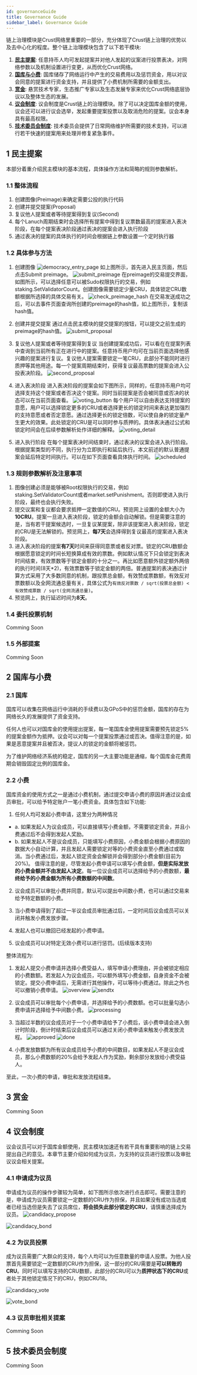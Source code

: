 ```yaml
---
id: governanceGuide
title: Governance Guide
sidebar_label: Governance Guide
---
```


链上治理模块是Crust网络里重要的一部分，充分体现了Crust链上治理的优势以及去中心化的程度。整个链上治理模块包含了以下若干模块:

1. [**民主提案**](#1-民主提案): 任意持币人均可发起提案并对他人发起的议案进行投票表决，对网络参数以及机制设置进行变更，从而优化Crust网络。
2. [**国库与小费**](#2-国库与小费): 国库储存了网络运行中产生的交易费用以及惩罚资金，用以对议会同意的提案进行资金支持，并且提供了小费机制所需要的金额支出。
3. [**赏金**](#3-赏金): 悬赏技术专家，生态推广专家以及生态发展专家来优化Crust网络底层协议以及整体生态的发展。
4. [**议会制度**](#4-议会制度): 议会制度是Crust链上的治理模块。除了可以决定国库金额的使用，议会还可以进行议会选举，发起重要提案投票以及取消危险的提案。议会本身具有最高权限。
5. [**技术委员会制度**](#5-技术委员会制度): 技术委员会提供了日常网络维护所需要的技术支持，可以进行若干快速的提案用来处理并修复紧急事件。

## 1 民主提案
本部分着重介绍民主模块的基本流程，具体操作方法和简略的规则参数解析。

### 1.1 整体流程
1. 创建图像(Preimage)来确定需要公投的执行代码
2. 创建并提交提案(Proposal)
3. 复议他人提案或者等待提案得到复议(Second)
4. 每个Lanuch周期结束时会选择所有提案中得到复议票数最高的提案进入表决阶段，在每个提案表决阶段通过表决的提案会进入执行阶段
5. 通过表决的提案的具体执行的时间会根据链上参数设置一个定时执行器

### 1.2 具体参与方法
1. 创建图像
![democracy_entry_page](assets/democracy/democracy_entry_page.jpeg)
如上图所示，首先进入民主页面，然后点击Submit preimage。
![submit_preimage](assets/democracy/submit_preimage.png)
在preimage的交易提交界面，如图所示，可以选择任意可以被Sudo权限执行的交易，例如staking.SetValidatorCount。创建图像需要锁定少量CRU，具体锁定CRU数额根据所选择的具体交易有关。
![check_preimage_hash](assets/democracy/check_preimage_hash.jpeg)
在交易发送成功之后，可以去事件页面查询所创建的preimage的hash值，如上图所示，复制该hash值。

2. 创建并提交提案
通过点击民主模块的提交提案的按钮，可以提交之前生成的preimage的hash值。
![submit_proposal](assets/democracy/submit_proposal.png)

3. 复议他人提案或者等待提案得到复议
当创建提案成功后，可以看在在提案列表中查询到当前所有正在进行中的提案。任意持币用户均可在当前页面选择他感兴趣的提案进行复议。复议他人提案需要锁定一笔CRU，此部分不能同时进行质押等其他用途。每一个提案周期结束时，获得复议最高票数的提案会进入公投表决阶段。
![second_proposal](assets/democracy/second_proposal.png)

4. 进入表决阶段
进入表决阶段的提案会如下图所示，同样的，任意持币用户均可选择支持这个提案或者否决这个提案。同时当前提案是否会被同意或否决的状态可以在当前页面查看。
![voting_button](assets/democracy/voting_button.jpeg)
每个用户可以自由表达支持提案的意愿，用户可以选择锁定更多的CRU或者选择更长的锁定时间来表达更加强烈的支持意愿或者否定意愿。通过选择更长的锁定倍数，可以使自身的锁定量产生更大的效果。此处锁定的CRU是可以同时参与质押的。具体表决通过公式和锁定时间会在后续参数解析处作详细的解释。
![voting_detail](assets/democracy/voting_detail.png)

5. 进入执行阶段
在每个提案表决时间结束时，通过表决的议案会进入执行阶段。根据提案类型的不同，执行分为立即执行和延后执行。本文前述的默认普通提案会延后特定时间执行。可以在如下页面查看具体执行时间。
![scheduled](assets/democracy/scheduled.png)

### 1.3 规则参数解析及注意事项

1. 图像创建必须是能够被Root权限执行的交易，例如staking.SetValidatorCount或者market.setPunishment。否则即使进入执行阶段，最终也会执行失败。
2. 提交议案和复议都会要求抵押一定数值的CRU。预览网上设置的金额大小为**10CRU**。提案一旦进入表决阶段，锁定的金额会自动解锁。但是需要注意的是，当有若干提案候选时，一旦复议某提案，除非该提案进入表决阶段，锁定的CRU是无法解锁的。预览网上，**每7天**会选择得到复议最高的提案进入表决阶段。
3. 进入表决阶段的提案**有7天**时间来获得同意票或者反对票。锁定的CRU数额会根据愿意锁定的时间长短换算成有效的票数。例如默认情况下只会锁定到表决时间结束，有效票数等于锁定金额的十分之一。再比如愿意额外锁定额外两倍的执行时间(8天*2)，有效票数等于锁定金额的两倍。普通提案的表决通过计算方式采用了大多数同意的机制，跟投票总金额，有效赞成票数额，有效反对票数额以及全网流通总量有关，具体公式为```有效反对票数 / sqrt(投票总金额) < 有效赞成票数 / sqrt(全网流通总量)```。
4. 预览网上，执行延迟时间为**8天**。

### 1.4 委托投票机制
Comming Soon
### 1.5 外部提案
Comming Soon

## 2 国库与小费
### 2.1 国库

国库可以收集在网络运行中消耗的手续费以及GPoS中的惩罚金额，国库的存在为网络长久的发展提供了资金支持。

任何人也可以对国库金的使用提出提案，每一笔国库金使用提案需要预先锁定5%的提案金额作为抵押。议会可以对每一个提案投票通过或否决。值得注意的是，如果是恶意提案并且被否决，提议人的锁定的金额将被惩罚。

为了维护网络经济系统的稳定，国库的另一大主要功能是通缩，每个国库金花费周期会销毁固定比例的国库金。

### 2.2 小费

国库资金的使用方式之一是通过小费机制，通过提交申请小费的原因并通过议会成员审批，可以给予特定账户一笔小费资金。具体包含如下功能:
1. 任何人均可发起小费申请，这里分为两种情况
- a. 如果发起人为议会成员，可以直接填写小费金额，不需要锁定资金，并且小费通过后不会得到发起人奖励。
- b. 如果发起人不是议会成员，只能填写小费原因，小费金额会根据小费原因的数据大小自动计算，并且发起人需要锁定对等的小费资金直至小费通过或取消。当小费通过后，发起人锁定资金会解锁并会得到部分小费金额(目前为20%)。
值得注意的是，尽管发起小费申请可以填写小费金额，**但是实际发放的小费金额并不由发起人决定**。每一位议会成员可以选择给予的小费数额，**最终给予的小费金额为所有小费数额的中间数**。

2. 议会成员可以审批小费并同意，默认可以提出中间数小费，也可以通过交易来给予特定数额的小费。

3. 当小费申请得到了超过一半议会成员审批通过后，一定时间后议会成员可以关闭并触发小费发放步骤。

4. 发起人也可以撤回已经发起的小费申请。

5. 议会成员可以对特定无效小费可以进行惩罚。(后续版本支持)

整体流程为:

1. 发起人提交小费申请并选择小费受益人，填写申请小费理由，并会被锁定相应的小费数额。若发起人为议会成员，可以额外填写小费金额，自身资金不会被锁定。提交小费申请后，无需进行其他操作，可以等待小费通过。除此之外也可以撤销小费申请。
![overview](assets/tips/overview_cn.png)
![sendtx](assets/tips/sendtx_cn.png)

2. 议会成员可以审批每个小费申请，并选择给予的小费数额。也可以批量勾选小费申请并选择给予中间数小费。
![processing](assets/tips/processing_cn.png)

3. 当超过半数的议会成员对于一个小费申请给予了小费后，该小费申请会进入倒计时阶段，倒计时结束后议会成员可以通过关闭小费申请来触发小费发放流程。
![approved](assets/tips/approved_cn.png)
![done](assets/tips/done_cn.png)

4. 小费发放数额为所有议会成员给予小费的中间数目，如果发起人不是议会成员，那么小费数额的20%会给予发起人作为奖励，剩余部分发放给小费受益人。

至此，一次小费的申请，审批和发放流程结束。

## 3 赏金
Comming Soon

## 4 议会制度
议会议员可以对于国库金额使用，民主模块加速还有若干具有重要影响的链上交易提出自己的意见。本章节主要介绍如何成为议员，为支持的议员进行投票以及审批议议会相关提案。
### 4.1 申请成为议员
申请成为议员的操作步骤较为简单，如下图所示依次进行点击即可。需要注意的是，申请成为议员需要锁定一定数额的CRU作为担保，并且如果没有成功当选或者已经当选但是失去了议员席位，**将会损失此部分锁定的CRU**，请慎重选择成为议员。
![candidacy_propose](assets/council/council_candidacy.png)

![candidacy_bond](assets/council/council_candidacy_bond.png)

### 4.2 为议员投票
成为议员需要广大群众的支持，每个人均可以为任意数量的申请人投票。为他人投票首先需要锁定一定数额的CRU作为担保，这一部分的CRU需要是**可以转账的CRU**。同时可以填写支持的CRU数额，此部分的CRU可以为**质押状态下的CRU**或者处于其他锁定情况下的CRU，例如CRU18。

![candidacy_vote](assets/council/council_vote.png)

![vote_bond](assets/council/council_vote_bond.png)

### 4.3 议员审批相关提案
Comming Soon

## 5 技术委员会制度
Comming Soon